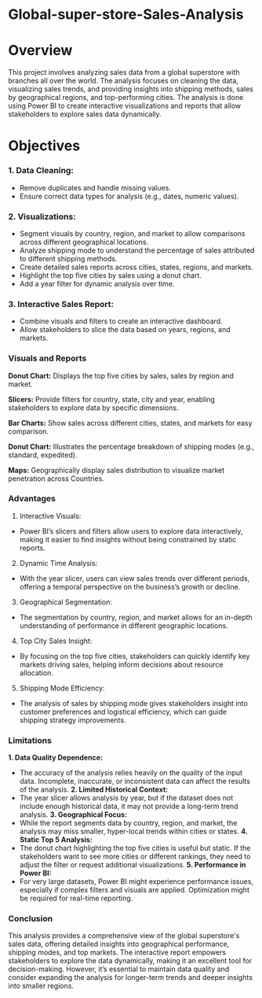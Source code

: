 # Global-super-store-Sales-Analysis
# Overview

This project involves analyzing sales data from a global superstore with branches all over the world. The analysis focuses on cleaning the data, visualizing sales trends, and providing insights into shipping methods, sales by geographical regions, and top-performing cities. The analysis is done using Power BI to create interactive visualizations and reports that allow stakeholders to explore sales data dynamically.

# Objectives

### 1.	Data Cleaning:
* Remove duplicates and handle missing values.
* Ensure correct data types for analysis (e.g., dates, numeric values). 
### 2.	Visualizations:
*	Segment visuals by country, region, and market to allow comparisons across different geographical locations.
*	Analyze shipping mode to understand the percentage of sales attributed to different shipping methods.
*	Create detailed sales reports across cities, states, regions, and markets.
*	Highlight the top five cities by sales using a donut chart.
*	Add a year filter for dynamic analysis over time.

### 3.	Interactive Sales Report:   
*	Combine visuals and filters to create an interactive dashboard.
*	Allow stakeholders to slice the data based on years, regions, and markets.

### Visuals and Reports

**Donut Chart:** Displays the top five cities by sales, sales by region and market.

**Slicers:**  Provide filters for country, state, city and year, enabling stakeholders to explore data by specific dimensions.

**Bar Charts:**  Show sales across different cities, states, and markets for easy comparison.

**Donut Chart:** Illustrates the percentage breakdown of shipping modes (e.g., standard, expedited).

**Maps:** Geographically display sales distribution to visualize market penetration across Countries.

### Advantages
1.	Interactive Visuals:
*	Power BI’s slicers and filters allow users to explore data interactively, making it easier to find insights without being constrained by static reports.
2.	Dynamic Time Analysis:
*	With the year slicer, users can view sales trends over different periods, offering a temporal perspective on the business’s growth or decline.
3.	Geographical Segmentation:
*	The segmentation by country, region, and market allows for an in-depth understanding of performance in different geographic locations.
  
4.	Top City Sales Insight:
*	By focusing on the top five cities, stakeholders can quickly identify key markets driving sales, helping inform decisions about resource allocation.
5.	Shipping Mode Efficiency:
*	The analysis of sales by shipping mode gives stakeholders insight into customer preferences and logistical efficiency, which can guide shipping strategy improvements.

### Limitations
**1.	Data Quality Dependence:**
*	The accuracy of the analysis relies heavily on the quality of the input data. Incomplete, inaccurate, or inconsistent data can affect the results of the analysis.
**2.	Limited Historical Context:**
*	The year slicer allows analysis by year, but if the dataset does not include enough historical data, it may not provide a long-term trend analysis.
**3.	Geographical Focus:**
*	While the report segments data by country, region, and market, the analysis may miss smaller, hyper-local trends within cities or states.
**4.	Static Top 5 Analysis:**
*	The donut chart highlighting the top five cities is useful but static. If the stakeholders want to see more cities or different rankings, they need to adjust the filter or request additional visualizations.
**5.	Performance in Power BI:**
*	For very large datasets, Power BI might experience performance issues, especially if complex filters and visuals are applied. Optimization might be required for real-time reporting.

### Conclusion
This analysis provides a comprehensive view of the global superstore's sales data, offering detailed insights into geographical performance, shipping modes, and top markets. The interactive report empowers stakeholders to explore the data dynamically, making it an excellent tool for decision-making. However, it’s essential to maintain data quality and consider expanding the analysis for longer-term trends and deeper insights into smaller regions.

